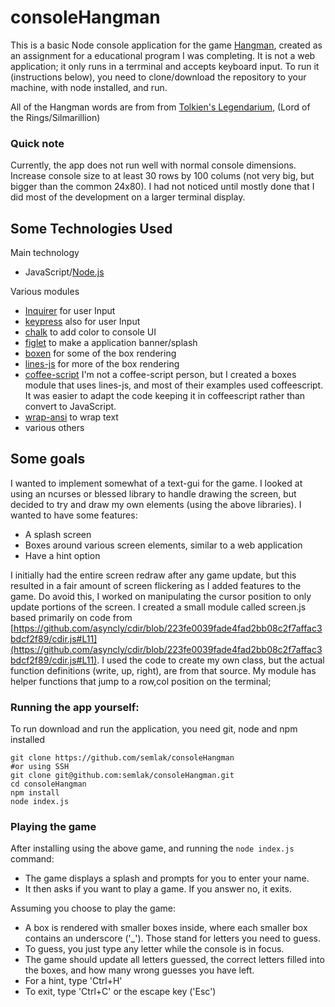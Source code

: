 # consoleHangman

This is a basic Node console application for the game [Hangman](https://en.wikipedia.org/wiki/Hangman_(game)), created as an assignment for a educational program I was completing. It is not a web application; it only runs in a terrminal and accepts keyboard input. To run it (instructions below), you need to clone/download the repository to your machine, with node installed, and run.


All of the Hangman words are from from [Tolkien's Legendarium](https://en.wikipedia.org/wiki/Tolkien%27s_legendarium), (Lord of the Rings/Silmarillion)


### Quick note
Currently, the app does not run well with normal console dimensions. Increase console size to at least 30 rows by 100 colums (not very big, but bigger than the common 24x80). I had not noticed until mostly done that I did most of the development on a larger terminal display.



## Some Technologies Used
Main technology
- JavaScript/[Node.js](https://nodejs.org/en/)

Various modules
- [Inquirer](https://www.npmjs.com/package/inquirer) for user Input
- [keypress](https://www.npmjs.com/package/keypress) also for user Input
- [chalk](https://www.npmjs.com/package/chalk) to add color to console UI
- [figlet](https://www.npmjs.com/package/figlet) to make a application banner/splash
- [boxen](https://www.npmjs.com/package/boxen) for some of the box rendering
- [lines-js](https://www.npmjs.com/package/lines-js) for more  of the box rendering
- [coffee-script](https://www.npmjs.com/package/coffee-script) I'm not a coffee-script person, but I created a boxes module that uses lines-js, and most of their examples used coffeescript. It was easier to adapt the code keeping it in coffeescript rather than convert to JavaScript.
- [wrap-ansi](https://www.npmjs.com/package/wrap-ansi) to wrap text
- various others


## Some goals
I wanted to implement somewhat of a text-gui for the game. I looked at using an ncurses or blessed library to handle drawing the screen, but decided to try and draw my own elements (using the above libraries). I wanted to have some features:
- A splash screen
- Boxes around various screen elements, similar to a web application
- Have a hint option

I initially had the entire screen redraw after any game update, but this resulted in a fair amount of screen flickering as I added features to the game. Do avoid this, I worked on manipulating the cursor position to only update portions of the screen. I created a small module called screen.js based primarily on code from [https://github.com/asyncly/cdir/blob/223fe0039fade4fad2bb08c2f7affac3bdcf2f89/cdir.js#L11](https://github.com/asyncly/cdir/blob/223fe0039fade4fad2bb08c2f7affac3bdcf2f89/cdir.js#L11). I used the code to create my own class, but the actual function definitions (write, up, right), are from that source. My module has helper functions that jump to a row,col position on the terminal;


### Running the app yourself:

To run download and run the application, you need git, node and npm installed

```
git clone https://github.com/semlak/consoleHangman
#or using SSH
git clone git@github.com:semlak/consoleHangman.git
cd consoleHangman
npm install
node index.js
```

### Playing the game
After installing using the above game, and running the `node index.js` command:
- The game displays a splash and prompts for you to enter your name.
- It then asks if you want to play a game. If you answer no, it exits.

Assuming you choose to play the game:
- A box is rendered with smaller boxes inside, where each smaller box contains an underscore ('\_'). Those stand for letters you need to guess.
- To guess, you just type any letter while the console is in focus.
- The game should update all letters guessed, the correct letters filled into the boxes, and how many wrong guesses you have left.
- For a hint, type 'Ctrl+H'
- To exit, type 'Ctrl+C' or the escape key ('Esc')
